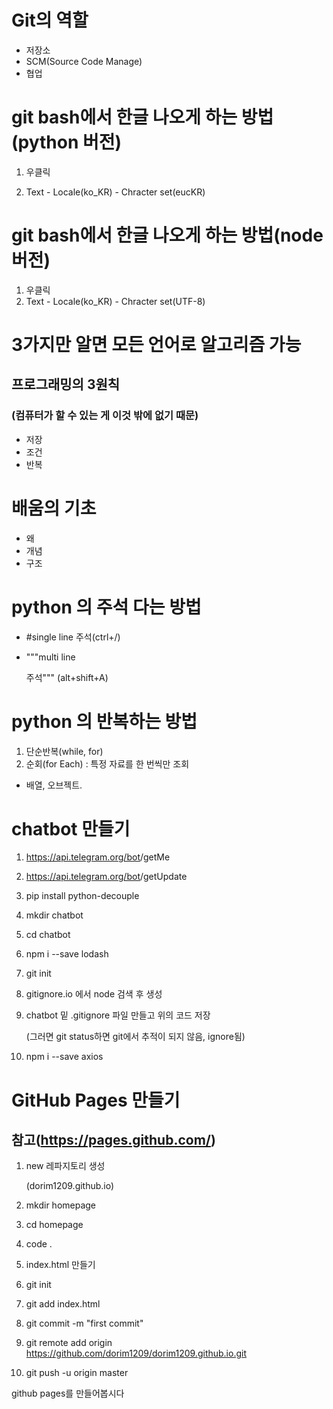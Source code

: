 # Git의 역할

- 저장소
- SCM(Source Code Manage)
- 협업



# git bash에서 한글 나오게 하는 방법(python 버전)

1. 우클릭

2. Text - Locale(ko_KR) - Chracter set(eucKR)

   

# git bash에서 한글 나오게 하는 방법(node 버전)

1. 우클릭
2. Text - Locale(ko_KR) - Chracter set(UTF-8)



# 3가지만 알면 모든 언어로 알고리즘 가능

## 프로그래밍의 3원칙

### (컴퓨터가 할 수 있는 게 이것 밖에 없기 때문)

- 저장
- 조건
- 반복



# 배움의 기초

- 왜
- 개념
- 구조



# python 의 주석 다는 방법

- #single line 주석(ctrl+/)

- """multi line

  주석""" (alt+shift+A)



# python 의 반복하는 방법

1.  단순반복(while, for)
2.  순회(for Each)  : 특정 자료를 한 번씩만 조회
   - 배열, 오브젝트.



# chatbot 만들기

1. https://api.telegram.org/bot<token>/getMe
2. https://api.telegram.org/bot<token>/getUpdate
3. pip install python-decouple









1.  mkdir chatbot

2.  cd chatbot

3.  npm i --save lodash

4.  git init

5.  gitignore.io 에서 node 검색 후 생성

6. chatbot 밑 .gitignore 파일 만들고 위의 코드 저장

   (그러면 git status하면 git에서 추적이 되지 않음, ignore됨)

7.  npm i --save axios









# GitHub Pages 만들기

## 참고(https://pages.github.com/)

1. new 레파지토리 생성

   (dorim1209.github.io)

2. mkdir homepage

3. cd homepage

4. code .

5. index.html 만들기

6. git init

7. git add index.html

8. git commit -m "first commit"

9. git remote add origin https://github.com/dorim1209/dorim1209.github.io.git

10. git push -u origin master





github pages를 만들어봅시다